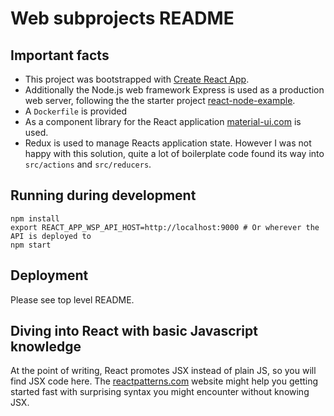 # Web subprojects README

## Important facts 

- This project was bootstrapped with [Create React App](https://github.com/facebookincubator/create-react-app).
- Additionally the Node.js web framework Express is used as a production web server, following the the starter project [react-node-example](https://github.com/alanbsmith/react-node-example/).
- A `Dockerfile` is provided
- As a component library for the React application [material-ui.com](material-ui.com) is used.
- Redux is used to manage Reacts application state. However I was not happy with this solution, quite a lot of boilerplate code found its way into `src/actions` and `src/reducers`.

## Running during development

```
npm install
export REACT_APP_WSP_API_HOST=http://localhost:9000 # Or wherever the API is deployed to
npm start
```

## Deployment

Please see top level README.

## Diving into React with basic Javascript knowledge

At the point of writing, React promotes JSX instead of plain JS, so you will find JSX code here.
The [reactpatterns.com](http://reactpatterns.com) website might help you getting started fast with surprising syntax you might encounter without knowing JSX.
